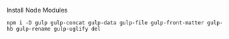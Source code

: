 Install Node Modules 
```
npm i -D gulp gulp-concat gulp-data gulp-file gulp-front-matter gulp-hb gulp-rename gulp-uglify del
```